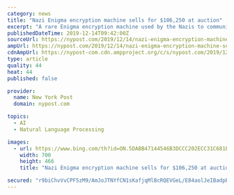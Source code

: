 ```yaml
---
category: news
title: "Nazi Enigma encryption machine sells for $106,250 at auction"
excerpt: "A rare Enigma encryption machine used by the Nazis to communicate without interception and translation by opposing nations fetched $106,250 at auction Saturday. The buyer’s identity was not immediately revealed. The seller, who wishes to remain anonymous because of “security concerns,” is a lifelong collector of Americana and World War II ..."
publishedDateTime: 2019-12-14T09:42:00Z
sourceUrl: https://nypost.com/2019/12/14/nazi-enigma-encryption-machine-sells-for-106250-at-auction/
ampUrl: https://nypost.com/2019/12/14/nazi-enigma-encryption-machine-sells-for-106250-at-auction/amp/
cdnAmpUrl: https://nypost-com.cdn.ampproject.org/c/s/nypost.com/2019/12/14/nazi-enigma-encryption-machine-sells-for-106250-at-auction/amp/
type: article
quality: 44
heat: 44
published: false

provider:
  name: New York Post
  domain: nypost.com

topics:
  - AI
  - Natural Language Processing

images:
  - url: https://www.bing.com/th?id=ON.5DABB47144546B3DCCC202ECC31C681E
    width: 700
    height: 466
    title: "Nazi Enigma encryption machine sells for $106,250 at auction"

secured: "r9biChvVvCPF5zM9/AmJoJTNYfCN1sKafjqMlBcRQEVGeL/E84aolJeIBadpB63X52KDIfbNpxk6IZCJab1RrH79WSsgaZk4iD/3lZAzJgUfEpkpRXU/TGtm0ufwKvJeVX5kuDu/pIzUDvA84JYBQ1lYQiGMEDtBWYwTEyiDegrwBLrjMwkLtzq8MT3im9ormtklMhrzVS9IuRlL96ynfN9UFZomcda35bo2TkO8d4d4aRpa2VtT9vhgiEBhZTKT4+2CoD335O9RBo/Jj9Vumg==;IfkY6SuSLDG+cnqFVBSZWQ=="
---
```


